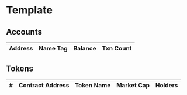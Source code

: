 # Template

## Accounts

| Address | Name Tag | Balance | Txn Count |
| ------- | -------- | ------- | --------- |
                        

## Tokens

| #   | Contract Address | Token Name | Market Cap | Holders |
| --- | ---------------- | ---------- | ---------- | ------- |
